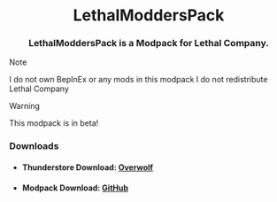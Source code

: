 <h1 align="center">LethalModdersPack</h1>
<h3 align="center">LethalModdersPack is a Modpack for Lethal Company.</h3>

> [!NOTE]
> I do not own BepInEx or any mods in this modpack
> I do not redistribute Lethal Company

> [!WARNING]
> This modpack is in beta!

### Downloads

- #### Thunderstore Download: [Overwolf](https://www.overwolf.com/app/Thunderstore-Thunderstore_Mod_Manager)
- #### Modpack Download: [GitHub](https://github.com/ZtrolixGit/LethalModdersPack/releases)
